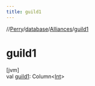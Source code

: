 ```yaml
---
title: guild1
---
```

//[Perry](../../../index.html)/[database](../index.html)/[Alliances](index.html)/[guild1](guild1.html)



# guild1



[jvm]\
val [guild1](guild1.html): Column&lt;[Int](https://kotlinlang.org/api/latest/jvm/stdlib/kotlin/-int/index.html)&gt;




